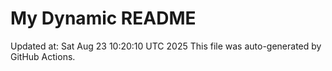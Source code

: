 # My Dynamic README
Updated at: Sat Aug 23 10:20:10 UTC 2025
This file was auto-generated by GitHub Actions.

